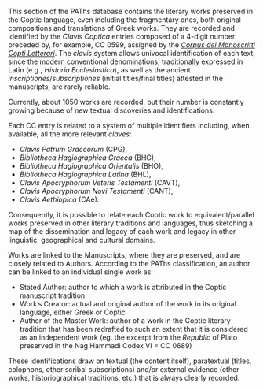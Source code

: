 This section of the PAThs database contains the literary works preserved in the Coptic language, even including the fragmentary ones, both original compositions and translations of Greek works. They are recorded and identified by the *Clavis Coptica* entries composed of a 4-digit number preceded by, for example, CC 0599, assigned by the [*Corpus dei Manoscritti Copti Letterari*](http://www.cmcl.it/). The *clavis* system allows univocal identification of each text, since the modern conventional denominations, traditionally expressed in Latin (e.g., *Historia Ecclesiastica*), as well as the ancient *inscriptiones*/*subscriptiones* (initial titles/final titles) attested in the manuscripts, are rarely reliable.

Currently, about 1050 works are recorded, but their number is constantly growing because of new textual discoveries and identifications.

Each CC entry is related to a system of multiple identifiers including, when available, all the more relevant *claves*:
- *Clavis Patrum Graecorum* (CPG),
- *Bibliotheca Hagiographica Graeca* (BHG),
- *Bibliotheca Hagiographica Orientalis* (BHO),
- *Bibliotheca Hagiographica Latina* (BHL),
- *Clavis Apocryphorum Veteris Testamenti* (CAVT),
- *Clavis Apocryphorum Novi Testamenti* (CANT),
- *Clavis Aethiopica* (CAe).

Consequently, it is possible to relate each Coptic work to equivalent/parallel works preserved in other literary traditions and languages, thus sketching a map of the dissemination and legacy of each work and legacy in other linguistic, geographical and cultural domains.

Works are linked to the Manuscripts, where they are preserved, and are closely related to Authors. According to the PAThs classification, an author can be linked to an individual single work as:
- Stated Author: author to which a work is attributed in the Coptic manuscript tradition
- Work’s Creator: actual and original author of the work in its original language, either Greek or Coptic
- Author of the Master Work: author of a work in the Coptic literary tradition that has been redrafted to such an extent that it is considered as an independent work  (eg. the excerpt from the *Republic* of Plato preserved in the Nag Hammadi Codex VI = CC 0689)

These identifications draw on textual (the content itself), paratextual (titles, colophons, other scribal subscriptions) and/or external evidence (other works, historiographical traditions, etc.) that is always clearly recorded.
